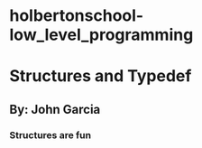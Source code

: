 # holbertonschool-low_level_programming
# Structures and Typedef
## By: John Garcia
### Structures are fun
